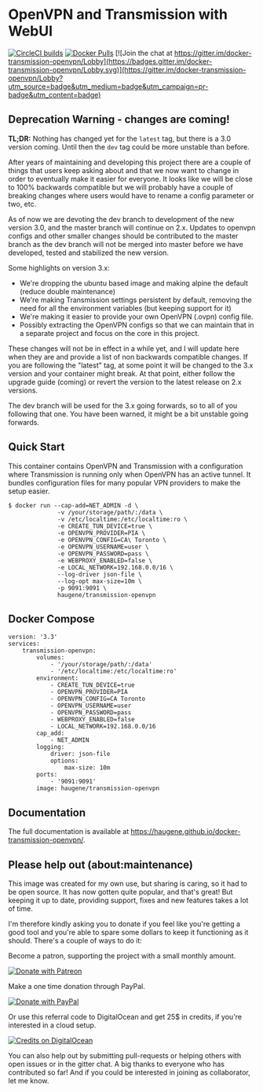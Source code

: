 # OpenVPN and Transmission with WebUI

[![CircleCI builds](https://img.shields.io/circleci/build/github/haugene/docker-transmission-openvpn)](https://circleci.com/gh/haugene/docker-transmission-openvpn)
[![Docker Pulls](https://img.shields.io/docker/pulls/haugene/transmission-openvpn.svg)](https://hub.docker.com/r/haugene/transmission-openvpn/)
[![Join the chat at https://gitter.im/docker-transmission-openvpn/Lobby](https://badges.gitter.im/docker-transmission-openvpn/Lobby.svg)](https://gitter.im/docker-transmission-openvpn/Lobby?utm_source=badge&utm_medium=badge&utm_campaign=pr-badge&utm_content=badge)

## Deprecation Warning - changes are coming!

**TL;DR:** Nothing has changed yet for the `latest` tag, but there is a 3.0 version coming. Until then the `dev` tag could be more unstable than before.

After years of maintaining and developing this project there are a couple of things that users keep asking about and that
we now want to change in order to eventually make it easier for everyone.
It looks like we will be close to 100% backwards compatible but we will probably have a couple of breaking changes where users would have to rename a config parameter or two, etc.

As of now we are devoting the dev branch to development of the new version 3.0, and the master branch will continue on 2.x.
Updates to openvpn configs and other smaller changes should be contributed to the master branch as the dev branch will not be merged into master before we have developed, tested and stabilized the new version.

Some highlights on version 3.x:
* We're dropping the ubuntu based image and making alpine the default (reduce double maintenance)
* We're making Transmission settings persistent by default, removing the need for all the environment variables (but keeping support for it)
* We're making it easier to provide your own OpenVPN (.ovpn) config file.
* Possibly extracting the OpenVPN configs so that we can maintain that in a separate project and focus on the core in this project.

These changes will not be in effect in a while yet, and I will update here when they are and provide a list of non backwards compatible changes.
If you are following the "latest" tag, at some point it will be changed to the 3.x version and your container might break. At that point, either follow the
upgrade guide (coming) or revert the version to the latest release on 2.x versions.

The dev branch will be used for the 3.x going forwards, so to all of you following that one. You have been warned, it might be a bit unstable going forwards.

## Quick Start

This container contains OpenVPN and Transmission with a configuration
where Transmission is running only when OpenVPN has an active tunnel.
It bundles configuration files for many popular VPN providers to make the setup easier.

```
$ docker run --cap-add=NET_ADMIN -d \
              -v /your/storage/path/:/data \
              -v /etc/localtime:/etc/localtime:ro \
              -e CREATE_TUN_DEVICE=true \
              -e OPENVPN_PROVIDER=PIA \
              -e OPENVPN_CONFIG=CA\ Toronto \
              -e OPENVPN_USERNAME=user \
              -e OPENVPN_PASSWORD=pass \
              -e WEBPROXY_ENABLED=false \
              -e LOCAL_NETWORK=192.168.0.0/16 \
              --log-driver json-file \
              --log-opt max-size=10m \
              -p 9091:9091 \
              haugene/transmission-openvpn
```

## Docker Compose
```
version: '3.3'
services:
    transmission-openvpn:
        volumes:
            - '/your/storage/path/:/data'
            - '/etc/localtime:/etc/localtime:ro'
        environment:
            - CREATE_TUN_DEVICE=true
            - OPENVPN_PROVIDER=PIA
            - OPENVPN_CONFIG=CA Toronto
            - OPENVPN_USERNAME=user
            - OPENVPN_PASSWORD=pass
            - WEBPROXY_ENABLED=false
            - LOCAL_NETWORK=192.168.0.0/16
        cap_add:
            - NET_ADMIN
        logging:
            driver: json-file
            options:
                max-size: 10m
        ports:
            - '9091:9091'
        image: haugene/transmission-openvpn
```

## Documentation
The full documentation is available at https://haugene.github.io/docker-transmission-openvpn/.

## Please help out (about:maintenance)
This image was created for my own use, but sharing is caring, so it had to be open source.
It has now gotten quite popular, and that's great! But keeping it up to date, providing support, fixes
and new features takes a lot of time.

I'm therefore kindly asking you to donate if you feel like you're getting a good tool
and you're able to spare some dollars to keep it functioning as it should. There's a couple of ways to do it:

Become a patron, supporting the project with a small monthly amount.

[![Donate with Patreon](images/patreon.png)](https://www.patreon.com/haugene)

Make a one time donation through PayPal.

[![Donate with PayPal](https://img.shields.io/badge/Donate-PayPal-green.svg)](https://www.paypal.com/cgi-bin/webscr?cmd=_s-xclick&hosted_button_id=73XHRSK65KQYC)

Or use this referral code to DigitalOcean and get 25$ in credits, if you're interested in a cloud setup.

[![Credits on DigitalOcean](images/digitalocean.png)](https://m.do.co/c/ca994f1552bc)

You can also help out by submitting pull-requests or helping others with
open issues or in the gitter chat. A big thanks to everyone who has contributed so far!
And if you could be interested in joining as collaborator, let me know.
